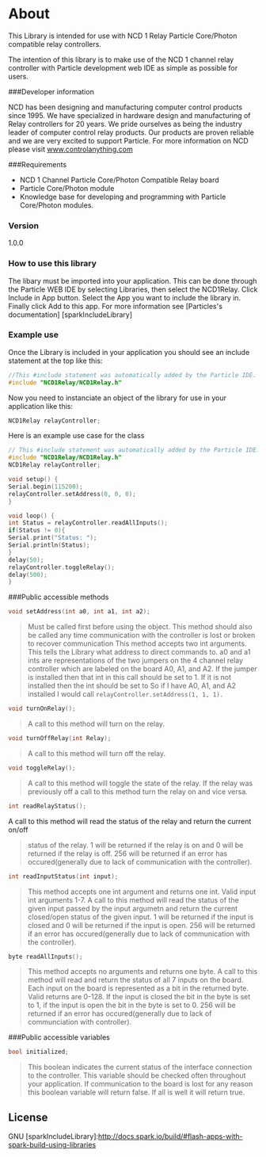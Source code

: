 # About

This Library is intended for use with NCD 1 Relay Particle Core/Photon compatible relay controllers.

The intention of this library is to make use of the NCD 1 channel relay controller with Particle development web IDE as simple as possible for users.

###Developer information

NCD has been designing and manufacturing computer control products since 1995.  We have specialized in hardware design and manufacturing of Relay controllers for 20 years.  We pride ourselves as being the industry leader of computer control relay products.  Our products are proven reliable and we are very excited to support Particle.  For more information on NCD please visit www.controlanything.com 

###Requirements

- NCD 1 Channel Particle Core/Photon Compatible Relay board
- Particle Core/Photon module
- Knowledge base for developing and programming with Particle Core/Photon modules.

### Version

1.0.0

### How to use this library

The libary must be imported into your application.  This can be done through the Particle WEB IDE by selecting Libraries, then select the NCD1Relay.  Click Include in App button.  Select the App you want to include the library in.  Finally click Add to this app.  For more information see [Particles's documentation] [sparkIncludeLibrary] 

### Example use

Once the Library is included in your application you should see an include statement at the top like this:

```cpp
//This #include statement was automatically added by the Particle IDE.
#include "NCD1Relay/NCD1Relay.h"
```

Now you need to instanciate an object of the library for use in your application like this:

```cpp
NCD1Relay relayController;
```

Here is an example use case for the class

```cpp
// This #include statement was automatically added by the Particle IDE.
#include "NCD1Relay/NCD1Relay.h"
NCD1Relay relayController;

void setup() {
Serial.begin(115200);
relayController.setAddress(0, 0, 0);
}

void loop() {
int Status = relayController.readAllInputs();
if(Status != 0){
Serial.print("Status: ");
Serial.println(Status);
}
delay(50);
relayController.toggleRelay();
delay(500);
}
```

###Public accessible methods

```cpp
void setAddress(int a0, int a1, int a2);
```

>Must be called first before using the object.  This method should also be called any time communication with
>the controller is lost or broken to recover communication  This method accepts two int arguments.  This
>tells the Library what address to direct commands to.  a0 and a1 ints are representations of the two
>jumpers on the 4 channel relay controller which are labeled on the board A0, A1, and A2.  If the jumper is
>installed then that int in this call should be set to 1.  If it is not installed then the int should be set to 
So if I have A0, A1, and A2 installed I would call ```relayController.setAddress(1, 1, 1).```

```cpp
void turnOnRelay();
```

>A call to this method will turn on the relay.

```cpp
void turnOffRelay(int Relay);
```

>A call to this method will turn off the relay.

```cpp
void toggleRelay();
```

>A call to this method will toggle the state of the relay.  If the relay was previously off a call to this method
>turn the relay on and vice versa.

```cpp
int readRelayStatus();
```

A call to this method will read the status of the relay and return the current on/off
>status of the relay.  1 will be returned if the relay is on and 0 will be returned if the relay is off. 
>256 will be returned if an error has occured(generally due to lack of communication with the controller).

```cpp
int readInputStatus(int input);
```

>This method accepts one int argument and returns one int.  Valid input int arguments 1-7.  A call to this
>method will read the status of the given input passed by the input argumetn and return the current closed/open
>status of the given input.  1 will be returned if the input is closed and 0 will be returned if the input is open.
>256 will be returned if an error has occured(generally due to lack of communication with the controller).

```cpp
byte readAllInputs();
```

>This method accepts no arguments and returns one byte.  A call to this
>method will read and return the status of all 7 inputs on the board. 
>Each input on the board is represented as a bit in the returned byte.  Valid returns are 0-128.  If the input is closed 
>the bit in the byte is set to 1, if the input is open the bit in the byte is set to 0.  256 will be
>returned if an error has occured(generally due to lack of communciation with controller).

###Public accessible variables

```cpp
bool initialized;
```

>This boolean indicates the current status of the interface connection to the controller.  This variable should
>be checked often throughout your application.  If communication to the board is lost for any reason this
>boolean variable will return false.  If all is well it will return true.

License
----

GNU
[sparkIncludeLibrary]:http://docs.spark.io/build/#flash-apps-with-spark-build-using-libraries
